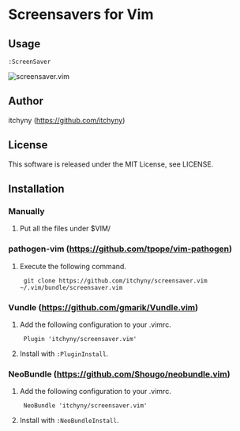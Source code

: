 # Screensavers for Vim
## Usage

    :ScreenSaver

![screensaver.vim](https://raw.githubusercontent.com/wiki/itchyny/screensaver.vim/image/image.gif)

## Author
itchyny (https://github.com/itchyny)

## License
This software is released under the MIT License, see LICENSE.

## Installation
### Manually
1. Put all the files under $VIM/

### pathogen-vim (https://github.com/tpope/vim-pathogen)
1. Execute the following command.

        git clone https://github.com/itchyny/screensaver.vim ~/.vim/bundle/screensaver.vim

### Vundle (https://github.com/gmarik/Vundle.vim)
1. Add the following configuration to your .vimrc.

        Plugin 'itchyny/screensaver.vim'

2. Install with `:PluginInstall`.

### NeoBundle (https://github.com/Shougo/neobundle.vim)
1. Add the following configuration to your .vimrc.

        NeoBundle 'itchyny/screensaver.vim'

2. Install with `:NeoBundleInstall`.

